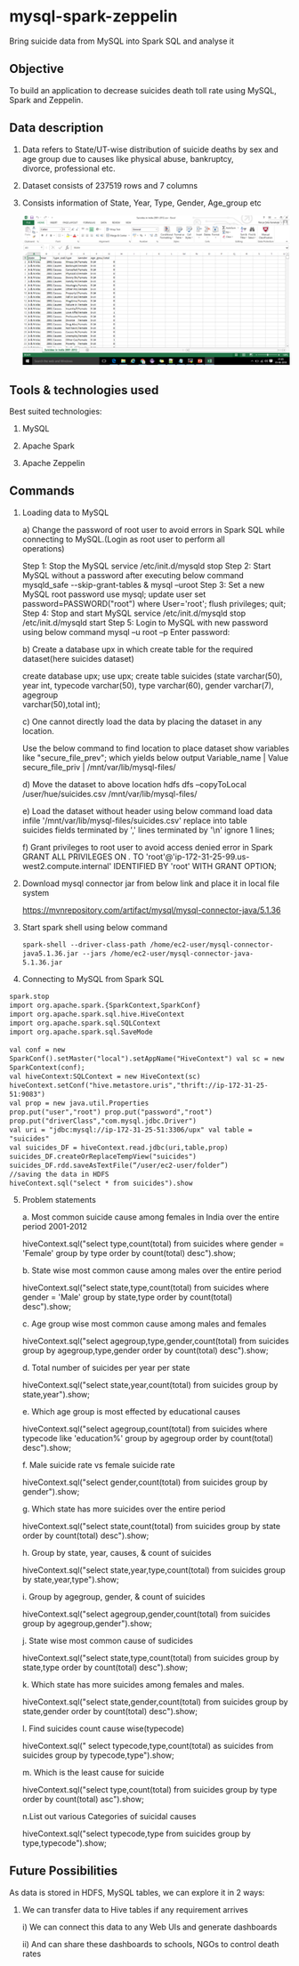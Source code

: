 # mysql-spark-zeppelin
Bring suicide data from MySQL into Spark SQL and analyse it

## Objective

To build an application to decrease suicides death toll rate using MySQL, Spark and Zeppelin.

## Data description

1. Data refers to State/UT-wise distribution of suicide deaths by sex and age group due to causes like physical abuse, bankruptcy,   
   divorce, professional etc.

2. Dataset consists of 237519 rows and 7 columns

3. Consists information of State, Year, Type, Gender, Age_group etc

   ![alt text](https://github.com/NavyaSreeKanakala/mysql-spark-zeppelin/blob/master/output1.png)

## Tools & technologies used

Best suited technologies:

1. MySQL

2. Apache Spark

3. Apache Zeppelin

## Commands

1) Loading data to MySQL 

   a) Change the password of root user to avoid errors in Spark SQL while connecting to MySQL.(Login as root user to perform all       
   operations) 
   
      Step 1: Stop the MySQL service /etc/init.d/mysqld stop 
      Step 2: Start MySQL without a password after executing below command mysqld_safe --skip-grant-tables & mysql –uroot
      Step 3: Set a new MySQL root password use mysql; update user set password=PASSWORD("root") where User='root'; 
              flush privileges; 
              quit;    
      Step 4: Stop and start MySQL service /etc/init.d/mysqld stop /etc/init.d/mysqld start 
      Step 5: Login to MySQL with new password using below command 
              mysql –u root –p 
              Enter password: 

   b) Create a database upx in which create table for the required dataset(here suicides dataset) 
      
      create database upx; 
      use upx; 
      create table suicides (state varchar(50), year int, typecode varchar(50), type varchar(60), gender varchar(7), agegroup   
      varchar(50),total int); 

   c) One cannot directly load the data by placing the dataset in any location. 

      Use the below command to find location to place dataset 
      show variables like "secure_file_prev"; which yields below output 
      Variable_name    | Value                    
      secure_file_priv | /mnt/var/lib/mysql-files/ 
 
   d) Move the dataset to above location hdfs dfs –copyToLocal /user/hue/suicides.csv /mnt/var/lib/mysql-files/ 

   e) Load the dataset without header using below command load data infile '/mnt/var/lib/mysql-files/suicides.csv' replace into table   
   suicides fields terminated by ',' lines terminated by '\n' ignore 1 lines;

   f) Grant privileges to root user to avoid access denied error in Spark GRANT ALL PRIVILEGES ON *.* TO 'root'@'ip-172-31-25-99.us-  
   west2.compute.internal' IDENTIFIED BY 'root' WITH GRANT OPTION;  

2) Download mysql connector jar from below link and place it in local file system

   https://mvnrepository.com/artifact/mysql/mysql-connector-java/5.1.36  

3) Start spark shell using below command

   ```
   spark-shell --driver-class-path /home/ec2-user/mysql-connector-java5.1.36.jar --jars /home/ec2-user/mysql-connector-java-5.1.36.jar  
   
   ```
4) Connecting to MySQL from Spark SQL

```
spark.stop 
import org.apache.spark.{SparkContext,SparkConf} 
import org.apache.spark.sql.hive.HiveContext
import org.apache.spark.sql.SQLContext 
import org.apache.spark.sql.SaveMode  

val conf = new SparkConf().setMaster("local").setAppName("HiveContext") val sc = new SparkContext(conf); 
val hiveContext:SQLContext = new HiveContext(sc) 
hiveContext.setConf("hive.metastore.uris","thrift://ip-172-31-25-51:9083")  
val prop = new java.util.Properties 
prop.put("user","root") prop.put("password","root")
prop.put("driverClass","com.mysql.jdbc.Driver") 
val uri = "jdbc:mysql://ip-172-31-25-51:3306/upx" val table = "suicides"  
val suicides_DF = hiveContext.read.jdbc(uri,table,prop) 
suicides_DF.createOrReplaceTempView("suicides") 
suicides_DF.rdd.saveAsTextFile(“/user/ec2-user/folder”)            //saving the data in HDFS  
hiveContext.sql("select * from suicides").show

```

5) Problem statements 

   a. Most common suicide cause among females in India over the entire period 2001-2012  

   hiveContext.sql("select type,count(total) from suicides  where gender = 'Female' group by type order by count(total) desc").show; 

   b. State wise most common cause among males over the entire period  

   hiveContext.sql("select state,type,count(total) from suicides  where gender = 'Male' group by state,type order by count(total)  
   desc").show;  

   c. Age group wise most common cause among males and females  

   hiveContext.sql("select agegroup,type,gender,count(total) from suicides group by agegroup,type,gender order by count(total) 
   desc").show;  

   d. Total number of suicides per year per state  

   hiveContext.sql("select state,year,count(total) from suicides group by state,year").show;  

   e. Which age group is most effected by educational causes  

   hiveContext.sql("select agegroup,count(total) from suicides where typecode like 'education%' group by agegroup order by count(total) 
   desc").show;  

   f. Male suicide rate vs female suicide rate  

   hiveContext.sql("select gender,count(total) from suicides group by gender").show;

   g. Which state has more suicides over the entire period  

   hiveContext.sql("select state,count(total) from suicides group by state order by count(total) desc").show; 

   h. Group by state, year, causes, & count of suicides  

   hiveContext.sql("select state,year,type,count(total) from suicides group by state,year,type").show; 

   i. Group by agegroup, gender, & count of suicides  

   hiveContext.sql("select agegroup,gender,count(total) from suicides group by agegroup,gender").show;  

   j. State wise most common cause of sudicides  

   hiveContext.sql("select state,type,count(total) from suicides group by state,type order by count(total) desc").show; 

   k. Which state has more suicides among females and males.  

   hiveContext.sql("select state,gender,count(total) from suicides group by state,gender order by count(total) desc").show; 

   l. Find suicides count cause wise(typecode)  

   hiveContext.sql(" select typecode,type,count(total) as suicides  from suicides group by typecode,type").show;  

   m. Which is the least cause for suicide  

   hiveContext.sql("select type,count(total) from suicides group by type order by count(total) asc").show; 

   n.List out various Categories of suicidal causes 

   hiveContext.sql("select typecode,type from suicides group by type,typecode").show;
  
## Future Possibilities

As data is stored in HDFS, MySQL tables, we can explore it in 2 ways:
 
 1. We can transfer data to Hive tables if any requirement arrives
    
    i) We can connect this data to any Web UIs and generate dashboards
 
    ii) And can share these dashboards to schools, NGOs to control death rates 
